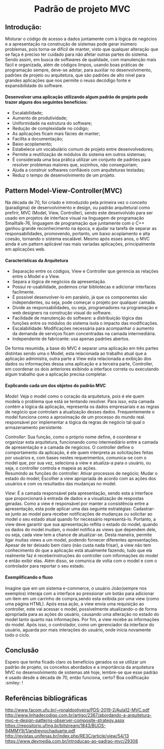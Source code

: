 <h1 align="center"> Padrão de projeto MVC </h1>

## Introdução:
<p>
Misturar o código de acesso a dados juntamente com à lógica de negócios e a apresentação na construção de sistemas pode gerar inúmero problemas, pois
torna-se difícil de manter, visto que qualquer alteração que se faça é preciso ter cuidado para não afetar outras partes do sistema.<br>
Sendo assim, em  busca de softwares de qualidade, com manutenção mais fácil e organizada, além de códigos limpos, usando boas práticas de programação sempre,
deve-se  adotar, para auxiliar no desenvolvimento, padrões de projeto ou arquitetura, que são padrões de alto nível para grandes aplicações que nos permite o reuso decódigo fonte e expansibilidade do software.
  
#### Desenvolver uma aplicação utilizando algum padrão de projeto pode trazer alguns dos seguintes benefícios: 
- Escalabilidade;
- Aumento de produtividade;
- Uniformidade na estrutura do software;
- Redução de complexidade no código;
- As aplicações ficam mais fácies de manter;
- Facilita a documentação;
- Baixo acoplamento;
- Estabelece um vocabulário comum de projeto entre desenvolvedores;
- Permite a reutilização de módulos do sistema em outros sistemas;
- É considerada uma boa prática utilizar um conjunto de padrões para resolver problemas maiores que, sozinhos, não conseguiriam;
- Ajuda a construir softwares confiáveis com arquiteturas testadas;
- Reduz o tempo de desenvolvimento de um projeto.
</p>

## Pattern Model-View-Controller(MVC)
<p> 
Na década de 70, foi criado e introduzido pela primeira vez o conceito (paradigma) de desenvolvimento e design, ou padrão arquitetural como prefirir, MVC (Model, View, Controller), sendo este desenvolvido para 
ser usado em projetos de interface visual na linguagem de programação Smalltalk-76, linguagem de programação que juntamente com o C++ ganhou grande reconhecimento na época, e ajudar na tarefa de separar as 
responsabilidades,  promovendo, portanto, um baixo acoplamento e alta coesão, tornando o sistema escalável.     
Mesmo após esses anos, o MVC ainda é um pattern aplicável nas mais variadas aplicações, principalmente em aplicações web.

#### Características da Arquitetura
- Separação entre os códigos, View e Controller que gerencia as relações entre  o Model e a View.
- Separa a lógica de negócios da apresentação.
- Possui re-usabilidade, podemos criar bibliotecas e adicionar interfaces facilmente.
- É possível desenvolver-lo em paralelo, já que os componentes são independentes, ou seja, pode começar o projeto por qualquer camada.
- Divide as responsabilidades, ou seja, programadores na programação e web designers na construção visual do software.
- Facilidade de manutenção do software: a distribuição lógica das funções entre os módulos do sistema isola o impacto das modificações.
- Escalabilidade: Modificações necessária para acompanhar o aumento da demanda de serviços ficam concentradas na camada intermediária.
- Independente de fabricante: usa apenas padrões abertos.

De forma resumida, a base do MVC é separar uma aplicação em três partes distintas sendo uma o Model, esta relacionada ao trabalho atual que a aplicação administra,
outra parte a View esta relacionada a exibição dos dados ou informações dessa uma aplicação e a terceira parte, Controller, em coordenar os dois anteriores exibindo a interface correta ou executando algum trabalho 
que a aplicação precisa completar.
  
#### Explicando cada um dos objetos do padrão MVC 
  
*Model*: Veja o model como o coração da arquitetura, pois é ele quem modela o problema que está se tentando resolver. Para isso, esta camada contém a 
lógica da aplicação, representa os dados empresariais e as regras de negócio que controlam a atualização desses dados. 
Frequentemente o model funciona como a aproximação de um processo do mundo real. responsável por implementar a lógica da regras de negócio tal qual o
armazenamento persistente.<br>

*Controller*: Sua função, como o próprio nome define, é coordenar e organizar esta arquitetura, funcionando como intermediário entre a camada de apresentação e a camada de negócios.
O controller define o comportamento da aplicação, é ele quem interpreta as solicitações feitas por usuários e, com bases nestes requerimentos, comunica-se com o model que, por sua vez,
seleciona a view e atualiza-a para o usuário, ou seja, o controller controla e mapeia as ações. <br>
Resumindo as funções do controller: 
Ativar processos de negócio;
Mudar o estado do model;
Escolher a view apropriada de acordo com as ações dos usuários e com os resultados das mudanças no model.<br>

*View*: É a camada responsável pela apresentação, sendo esta a interface que proporcionará à entrada de dados e a visualização de respostas geradas.
Como a view é  responsável por manter a consistência entre a apresentação, esta pode aplicar uma das seguinte estratégias: Cadastrar-se junto ao model
para receber notificações de mudanças ou solicitar ao model o seu estado atual quando for necessário representá-lo.
Portanto, a view deve garantir que sua apresentação reflita o estado do model, quando os dados do model mudam, o model notifica as views que 
dependem dele, ou seja, cada view tem a chance de atualizar-se. Desta maneira, permite ligar muitas views a um model, podendo fornecer diferentes apresentações.
Apesar de ter deixado bem claro (não custa nada frisar), a view não tem conhecimento do que a aplicação está atualmente fazendo, tudo que ela realmente faz é receberinstruções do controller com informações do model e então exibir elas. Além disso, se comunica de volta com o model e com o controlador para reportar o seu estado.<br>

#### Exemplificando o fluxo
Imagine que em um sistema e-commerce, o usuário João(sempre nos exemplos) interaja com a interface ao pressionar um botão para adicionar um item em um carrinho de compra,sendo esta exibida por uma view (como uma página HTML). Após essa ação, a view envia uma requisição ao controller, este vai acessar o model, possivelmente atualizando-o de forma apropriada para as ações do usuário, causando uma alteração no estado do model tanto quanto nas informações.
Por fim, a view recebe as informações do model. Após isso, o controlador, como um gerenciador da interface do usuário, aguarda por mais interações do usuário, 
onde inicia novamente todo o ciclo.

</p>

## Conclusão
<p>
Espero que tenha ficado claro os benefícios gerados os se utilizar um padrão de projeto, os conceitos abordados e a importância da arquitetura MVC no desenvolvimento de sistemas até hoje, lembre-se que esse padrão é usado desde a década de 70, então funciona, certo? Boa codificação :smiley: !
</p>

## Referências bibliográficas

http://www.facom.ufu.br/~ronaldooliveira/PDS-2019-2/Aula12-MVC.pdf <br>
http://www.linhadecodigo.com.br/artigo/2367/abordando-a-arquitetura-mvc-e-design-patterns-observer-composite-strategy.aspx <br>
https://repositorio.ufmg.br/bitstream/1843/BUOS-94MMY9/1/andreyrochaduarte.pdf <br>
http://revistas.unifenas.br/index.php/RE3C/article/view/54/13 <br>
https://www.devmedia.com.br/introducao-ao-padrao-mvc/29308 <br>
 

 

  

